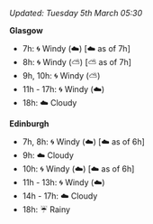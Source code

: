 *Updated: Tuesday 5th March 05:30*

**Glasgow**

* 7h: :cyclone: Windy (:cloud:) [:cloud: as of 7h]
* 8h: :cyclone: Windy (:partly_sunny:) [:partly_sunny: as of 7h]
* 9h, 10h: :cyclone: Windy (:partly_sunny:)
* 11h - 17h: :cyclone: Windy (:cloud:)
* 18h: :cloud: Cloudy

**Edinburgh**

* 7h, 8h: :cyclone: Windy (:cloud:) [:cloud: as of 6h]
* 9h: :cloud: Cloudy
* 10h: :cyclone: Windy (:cloud:) [:cloud: as of 6h]
* 11h - 13h: :cyclone: Windy (:cloud:)
* 14h - 17h: :cloud: Cloudy
* 18h: :umbrella: Rainy
